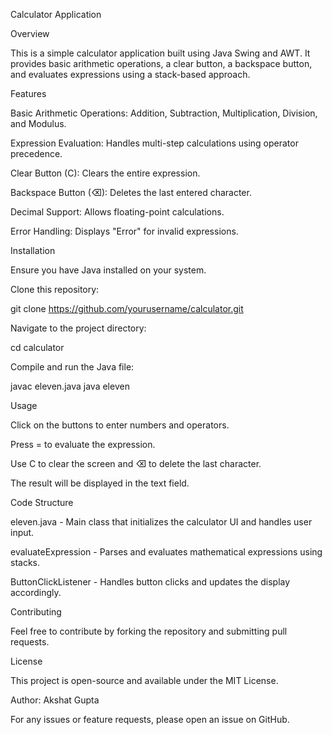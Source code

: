 Calculator Application

Overview

This is a simple calculator application built using Java Swing and AWT. It provides basic arithmetic operations, a clear button, a backspace button, and evaluates expressions using a stack-based approach.

Features

Basic Arithmetic Operations: Addition, Subtraction, Multiplication, Division, and Modulus.

Expression Evaluation: Handles multi-step calculations using operator precedence.

Clear Button (C): Clears the entire expression.

Backspace Button (⌫): Deletes the last entered character.

Decimal Support: Allows floating-point calculations.

Error Handling: Displays "Error" for invalid expressions.

Installation

Ensure you have Java installed on your system.

Clone this repository:

git clone https://github.com/yourusername/calculator.git

Navigate to the project directory:

cd calculator

Compile and run the Java file:

javac eleven.java
java eleven

Usage

Click on the buttons to enter numbers and operators.

Press = to evaluate the expression.

Use C to clear the screen and ⌫ to delete the last character.

The result will be displayed in the text field.

Code Structure

eleven.java - Main class that initializes the calculator UI and handles user input.

evaluateExpression - Parses and evaluates mathematical expressions using stacks.

ButtonClickListener - Handles button clicks and updates the display accordingly.

Contributing

Feel free to contribute by forking the repository and submitting pull requests.

License

This project is open-source and available under the MIT License.

Author: Akshat Gupta

For any issues or feature requests, please open an issue on GitHub.

